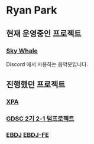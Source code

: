 # Ryan Park

## 현재 운영중인 프로젝트

### [Sky Whale](https://discord.gg/T92wcQuznv)

Discord 에서 사용하는 음악봇입니다.

## 진행했던 프로젝트

### [XPA](https://github.com/kiryanchi/xpa)

### [GDSC 2기 2-1 텀프로젝트](https://github.com/kiryanchi/2nd-1st-Project-Team1-be/tree/main)

### [EBDJ](https://github.com/kiryanchi/ebdj) [EBDJ-FE](https://github.com/kiryanchi/ebdj-fe)
